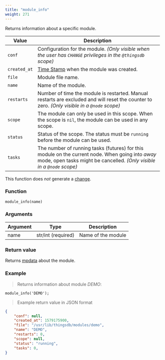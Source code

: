 ```yaml
---
title: "module_info"
weight: 271
---
```


Returns information about a specific module.

Value | Description
------- | -----------
`conf` | Configuration for the module. *(Only visible when the user has `CHANGE` privileges in the `@thingsdb` scope)*
`created_at` | [Time Stamp](https://wikipedia.org/wiki/Unix_time) when the module was created.
`file` | Module file name.
`name` | Name of the module.
`restarts` | Number of time the module is restarted. Manual restarts are excluded and will reset the counter to zero. *(Only visible in a `@node` scope)*
`scope` | The module can only be used in this scope. When the scope is `nil`, the module can be used in any scope.
`status` | Status of the scope. The status must be `running` before the module can be used.
`tasks` | The number of running tasks (futures) for this module on the current node. When going into *away* mode, open tasks might be cancelled. *(Only visible in a `@node` scope)*

This function does *not* generate a [change](../../overview/changes).

### Function

`module_info(name)`

### Arguments

Argument | Type | Description
--------- | ----------- | -----------
name | str/int (required) | Name of the module

### Return value

Returns [mpdata](../../data-types/mpdata) about the module.

### Example

> Returns information about module *DEMO*:

```thingsdb,syntax_only
module_info('DEMO');
```

> Example return value in JSON format

```json
{
    "conf": null,
    "created_at": 1579175900,
    "file": "/usr/lib/thingsdb/modules/demo",
    "name": "DEMO",
    "restarts": 0,
    "scope": null,
    "status": "running",
    "tasks": 0,
}
```
